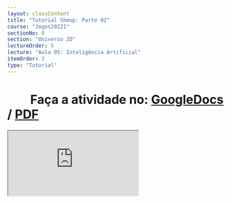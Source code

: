 ```yaml
---
layout: classContent
title: "Tutorial Shmup: Parte 02"
course: "Jogos20221"
sectionNo: 0
section: "Universo 2D"
lectureOrder: 5
lecture: "Aula 05: Inteligência Artificial"
itemOrder: 3
type: "Tutorial"
---
```


# &nbsp;&nbsp;&nbsp;&nbsp;&nbsp;&nbsp;&nbsp;&nbsp;Faça a atividade no: [GoogleDocs](https://docs.google.com/document/d/1Au7gsh1OBzAtaGdJJMq6nsZuW5dHF2TV3mKz1dADCJc/copy?usp=sharing&ouid=116972197927145487361&rtpof=true&sd=true) / [PDF](https://docs.google.com/document/d/1Au7gsh1OBzAtaGdJJMq6nsZuW5dHF2TV3mKz1dADCJc/export?format=pdf&usp=sharing&ouid=116972197927145487361&rtpof=true&sd=true)

<iframe src="https://docs.google.com/document/d/e/2PACX-1vQkAeiRm68LWCEndcCPPv7MM6xb-OuLRJrmcLVT-FBxIEy3Vt_iKu615fimk75Hr4BLeU7BKVtwYv4v/pub?embedded=true"></iframe>
